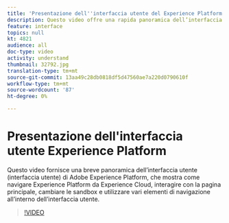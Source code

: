 ```yaml
---
title: 'Presentazione dell''interfaccia utente del Experience Platform '
description: Questo video offre una rapida panoramica dell’interfaccia utente di Adobe Experience Platform per illustrarvi come navigare  Experience Platform da  Experience Cloud, il dashboard della homepage, le funzioni di abilitazione dell’interfaccia, lo switcher sandbox ed elementi di navigazione.
feature: interface
topics: null
kt: 4821
audience: all
doc-type: video
activity: understand
thumbnail: 32792.jpg
translation-type: tm+mt
source-git-commit: 13aa49c28db0818df5d47560ae7a220d0790610f
workflow-type: tm+mt
source-wordcount: '87'
ht-degree: 0%

---
```



# Presentazione dell&#39;interfaccia utente  Experience Platform

Questo video fornisce una breve panoramica dell’interfaccia utente (interfaccia utente) di Adobe Experience Platform, che mostra come navigare  Experience Platform da  Experience Cloud, interagire con la pagina principale, cambiare le sandbox e utilizzare vari elementi di navigazione all’interno dell’interfaccia utente.

>[!VIDEO](https://video.tv.adobe.com/v/32792?quality=12&learn=on)
